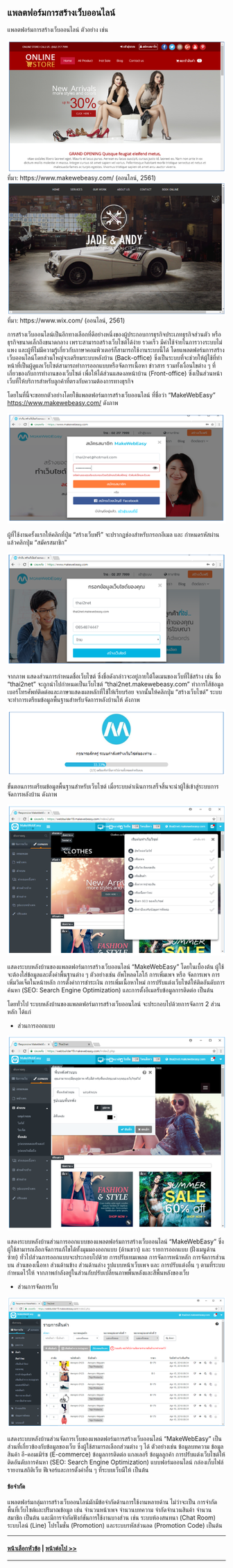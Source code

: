 ## แพลตฟอร์มการสร้างเว็บออนไลน์
แพลตฟอร์มการสร้างเว็บออนไลน์ ตัวอย่าง เช่น

<img src=img/ch09_07.png>
ที่มา: https://www.makewebeasy.com/ (ออนไลน์, 2561)

<img src=img/ch09_08.png>
ที่มา: https://www.wix.com/ (ออนไลน์, 2561)

การสร้างเว็บออนไลน์เป็นอีกทางเลือกที่ดีอย่างหนึ่งของผู้ประกอบการธุรกิจประเภทธุรกิจส่วนตัว หรือธุรกิจขนาดเล็กถึงขนาดกลาง เพราะสามารถสร้างเว็บไซต์ได้ง่าย รวดเร็ว มีค่าใช้จ่ายในการวางระบบไม่แพง และผู้ที่ไม่มีความรู้เกี่ยวกับภาษาคอมพิวเตอร์ก็สามารถใช้งานระบบนี้ได้ โดยแพลตฟอร์มการสร้างเว็บออนไลน์โดยส่วนใหญ่จะเตรียมระบบหลังบ้าน (Back-office) ซึ่งเป็นระบบที่จะช่วยให้ผู้ใช้ที่ทำหน้าที่เป็นผู้ดูแลเว็บไซต์สามารถทำการออกแบบหรือจัดการเนื้อหา ข่าวสาร รวมทั้งเงื่อนไขต่าง ๆ ที่เกี่ยวของกับการทำงานของเว็บไซต์ เพื่อให้ได้ส่วนแสดงลหน้าบ้าน (Front-office) ซึ่งเป็นส่วนหน้าเว็บที่ให้บริการสำหรับลูกค้าที่ตรงกับความต้องการทางธุรกิจ


โดยในที่นี้จะขอยกตัวอย่างโดยใช้แพลตฟอร์มการสร้างเว็บออนไลน์ ที่ชื่อว่า “MakeWebEasy” https://www.makewebeasy.com/ ดังภาพ

<img src=img/ch09_01.png>

ผู้ที่ใช้งานครั้งแรกให้คลิกที่ปุ่ม “สร้างเว็บฟรี” จะปรากฏช่องสำหรับกรอกอีเมล และ กำหนดรหัสผ่าน แล้วคลิกปุ่ม “สมัครสมาชิก”

<img src=img/ch09_02.png>

จากภาพ แสดงส่วนการกำหนดชื่อเว็บไซต์ ซึ่งชื่อดังกล่าวจะอยู่ภายใต้โดเมนของเว็บที่ใช้สร้าง เช่น ชื่อ “thai2net” จะถูกนำไปกำหนดเป็นเว็บไซต์ “thai2net.makewebeasy.com” ทำการใส้ข้อมูลเบอร์โทรศัพท์ติดต่อและภาษาแสดงผลหลักที่ใช้ให้เรียบร้อย จากนั้นให้คลิกปุ่ม “สร้างเว็บไซต์” ระบบจะทำการเตรียมข้อมูลพื้นฐานสำหรับจัดการหลังบ้านให้ ดังภาพ

<img src=img/ch09_03.png>

ขั้นตอนการเตรียมข้อมูลพื้นฐานสำหรับเว็บไซต์ เมื่อระบบดำเนินการเสร็จสิ้นจะนำผู้ใช้เข้าสู่ระบบการจัดการหลังบ้าน ดังภาพ

<img src=img/ch09_04.png>

แสดงระบบหลังบ้านของแพลตฟอร์มการสร้างเว็บออนไลน์ “MakeWebEasy” โดยในเบื้องต้น ผู้ใช้จะต้องใส่ข้อมูลและตั้งค่าพื้นฐานต่าง ๆ ตัวอย่างเช่น 
อัพโหลดโลโก้ การเพิ่มเพจ หรือ จัดการเพจ การเพิ่มวิดเจ็ตในหน้าหลัก การตั้งค่าการชำระเงิน การเพิ่มเนื้อหาใหม่ การปรับแต่งเว็บไซต์ให้ติดอันดับการค้นหา (SEO: Search Engine Optimization) และการตั้งอีเมลรับข้อมูลการติดต่อ เป็นต้น

โดยทั่วไป ระบบหลังบ้านของแพลตฟอร์มการสร้างเว็บออนไลน์ จะประกอบไปด้วยการจัดการ 2 ส่วนหลัก ได้แก่ 

* ส่วนการออกแบบ 

<img src=img/ch09_05.png>

แสดงระบบหลังบ้านส่วนการออกแบบของแพลตฟอร์มการสร้างเว็บออนไลน์ “MakeWebEasy” ซึ่งผู้ใช้สามารถเลือกจัดการแก้ไขได้ทั้งมุมมองออกแบบ (ด้านขวา) และ รายการออกแบบ (ฝั่งเมนูด้านซ้าย) ทั่วไปส่วนการออกแบบจะประกอบไปด้วย การปรับเทมเพลต การจัดการหน้าหลัก การจัดการส่วนบน ส่วนของเนื้อหา ส่วนด้านข้าง ส่วนด้านล่าง รูปแบบหน้าเว็บเพจ และ การปรับแต่งอื่น ๆ ตามที่ระบบกำหนดไว้ให้ จากภาพกำลังอยู่ในส่วนกับปรับเปลี่ยนภาพพื้นหลังและสีพื้นหลังของเว็บ

* ส่วนการจัดการเว็บ 

<img src=img/ch09_06.png>

แสดงระบบหลังบ้านส่วนจัดการเว็บของแพลตฟอร์มการสร้างเว็บออนไลน์ “MakeWebEasy” เป็นส่วนที่เกี่ยวข้องกับข้อมูลของเว็บ ซึ่งผู้ใช้สามารถเลือกส่วนต่าง ๆ ได้ ตัวอย่างเช่น ข้อมูลบทความ ข้อมูลสินค้า อี-คอมเมิร์ซ (E-commerce) ข้อมูลการติดต่อ 
แกลเลอรี ข้อมูลลูกค้า การปรับแต่งเว็บไซต์ให้ติดอันดับการค้นหา (SEO: Search Engine Optimization)  แบบฟอร์มออนไลน์ กล่องเก็บไฟล์ รายงานสถิติเว็บ ฟีเจอร์และการตั้งค่าอื่น ๆ ที่ระบบเว็บมีให้ เป็นต้น

#### ข้อจำกัด
แพลตฟอร์มกลุ่มการสร้างเว็บออนไลน์มักมีข้อจำกัดด้านการใช้งานหลายด้าน ไม่ว่าจะเป็น การจำกัดพื้นที่เว็บไซต์และปริมาณข้อมูล เช่น จำนวนหน้าเพจ จำนวนบทความ จำกัดจำนวนสินค้า จำนวนสมาชิก เป็นต้น และมีการจำกัดฟังก์ชันการใช้งานบางส่วน เช่น ระบบห้องสนทนา (Chat Room) ระบบไลน์ (Line) โปรโมชั่น (Promotion) และระบบรหัสส่วนลด (Promotion Code) เป็นต้น

---
#### [หน้าเลือกหัวข้อ](README.md) | [หน้าต่อไป >>](0902.md)
---